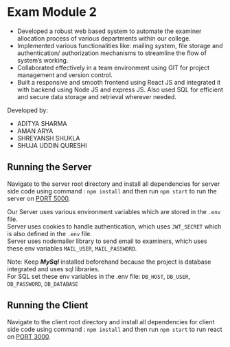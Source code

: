 # Exam Module 2

- Developed a robust web based system to automate the examiner allocation process of various departments
within our college.
- Implemented various functionalities like: mailing system, file storage and authentication/ authorization
mechanisms to streamline the flow of system’s working.
- Collaborated effectively in a team environment using GIT for project management and version control.
- Built a responsive and smooth frontend using React JS and integrated it with backend using Node JS and
express JS. Also used SQL for efficient and secure data storage and retrieval wherever needed.

Developed by:

- ADITYA SHARMA
- AMAN ARYA 
- SHREYANSH SHUKLA 
- SHUJA UDDIN QURESHI 


## Running the Server

Navigate to the server root directory and install all dependencies for server side code using command : `npm install` and then run `npm start` to run the server on [PORT 5000](http://localhost:5000).

Our Server uses various environment variables which are stored in the `.env` file. <br>
Server uses cookies to handle authentication, which uses `JWT_SECRET` which is also defined in the `.env` file. <br>
Server uses nodemailer library to send email to examiners, which uses these env variables `MAIL_USER`, `MAIL_PASSWORD`. <br>

Note: Keep ***MySql*** installed beforehand because the project is database integrated and uses sql libraries.
<br>
For SQL set these env variables in the .env file: `DB_HOST`, `DB_USER`, `DB_PASSWORD`, `DB_DATABASE`

## Running the Client

Navigate to the client root directory and install all dependencies for client side code using command : `npm install` and then run `npm start` to run react on [PORT 3000](http://localhost:3000).
